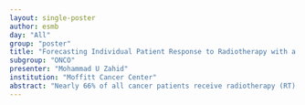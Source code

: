 ```yaml
---
layout: single-poster
author: esmb
day: "All"
group: "poster"
title: "Forecasting Individual Patient Response to Radiotherapy with a Dynamic Carrying Capacity Model in Head and Neck Cancer"
subgroup: "ONCO"
presenter: "Mohammad U Zahid"
institution: "Moffitt Cancer Center"
abstract: "Nearly 66% of all cancer patients receive radiotherapy (RT).  Currently, RT scheduling does not take into consideration tumor volume dynamics.  If response to an RT schedule can be predicted accurately, then there is a potential for treatment adjustment.  The objectives of this study are to model tumor volume dynamics in response to RT and to evaluate the patient-specific predictive power of the model for patient outcomes. Tumor volume data were collected for 2 independent cohorts of head and neck cancer patients from Moffitt Cancer Center (MCC) and M.D. Anderson Cancer Center (MDACC) that received 66-70 Gy RT in 2 Gy daily fractions.  Tumor volume measurements were derived from CT scans: 2 before RT and weekly scans during RT.  Tumor growth was described with a logistic growth model with intrinsic growth rate, λ, and tumor carrying capacity, K. The effect of RT was modeled as an instantaneous reduction in carrying capacity with fraction δ. To predict response to RT for individual patients, we combined the distribution of MCC-learned δ values and weekly measurements of volume reduction in the untrained MDACC cohort to estimate δ to predict volume reduction and patient outcomes. The model fit data from MCC with patient-specific values for λ and δ with high accuracy (R2 = 0.95).  Model analysis revealed that growth rate λ is not patient specific. A uniform λ reduces R2 to 0.92 while reducing the number of free parameters in the model (K and δ being patient specific).  This MCC-trained model was then cross-validated on the independent cohort from MDACC (R2 = 0.98), demonstrating transferability of λ.  The trained model predicts patient-specific RT responses with >70% accuracy for loco-regional control and disease-free survival without considering any patient-specific observations, and inclusion of on-treatment observations further increases prediction accuracy."
---
```


